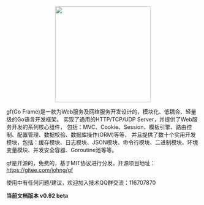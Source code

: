<div align=center>
<img src="http://cover.kancloud.cn/johng/gf" width="250"/>
</div>

gf(Go Frame)是一款为Web服务及网络服务开发设计的，模块化、低耦合、轻量级的Go语言开发框架。
实现了通用的HTTP/TCP/UDP Server，并提供了Web服务开发的系列核心组件，
包括：MVC、Cookie、Session、模板引擎、路由控制、配置管理、数据校验、数据库操作(ORM)等等，
并且提供了数十个实用开发模块，包括：缓存模块、日志模块、JSON模块、命令行模块、二进制模块、环境变量模块、并发安全容器、Goroutine池等等。

gf是开源的，免费的，基于MIT协议进行分发，开源项目地址：https://gitee.com/johng/gf

使用中有任何问题/建议，欢迎加入技术QQ群交流：116707870


**当前文档版本 v0.92 beta**

<!--
>[danger] # 源码结构
~~~
.
├── g                【框架目录】
│   ├── container        【常用数据结构】
│   │   ├── gbtree           B+树
│   │   ├── glist            并发安全的双向链表
│   │   ├── gmap             并发安全的哈希表
│   │   └── gset             并发安全的集合
│   │   
│   ├── database         【数据库操作】
│   │   └── gdb              通用关系型数据库操作封装(目前仅支持MySQL、PostgreSQL)
│   │   
│   ├── encoding         【数据编码】
│   │   ├── gbase64          BASE64
│   │   ├── gbinary          二进制操作
│   │   ├── gcompress        数据压缩
│   │   ├── gcrc32           CRC32
│   │   ├── ghash            常用哈希函数
│   │   ├── ghtml            HTML编码
│   │   ├── gjson            JSON
│   │   ├── gmd5             MD5
│   │   ├── gsha1            SHA1
│   │   └── gurl             URL
│   │   
│   ├── frame            【开发框架】
│   │   ├── gcfg             配置管理
│   │   ├── gins             单例管理
│   │   └── gmvc             MVC模式
│   │   
│   ├── net              【网络通信】
│   │   ├── ghttp            强大的HTTP客户端及服务端
│   │   ├── gipv4            IPv4操作
│   │   ├── gipv6            IPv6操作
│   │   ├── grouter          路由管理
│   │   ├── gscanner         端口扫描
│   │   ├── gsmtp            SMTP邮件管理
│   │   ├── gtcp             TCP服务端
│   │   └── gudp             UDP服务端
│   │   
│   ├── os               【系统管理】
│   │   ├── gcache           缓存管理
│   │   ├── gcmd             命令行控制
│   │   ├── genv             环境变量
│   │   ├── gfile            文件管理
│   │   ├── gfilepool        文件指针池
│   │   ├── gfilespace       文件碎片管理
│   │   ├── glog             日志管理
│   │   ├── gmmap            MMAP
│   │   ├── gtime            时间管理
│   │   └── gview            模板引擎
│   │   
│   └── util             【常用工具】
│       ├── gconv            类型转换
│       ├── grand            随机数
│       ├── gregx            正则表达式
│       ├── gvalid           表单校验
│       └── gutil            其他工具
│   
├── geg              【框架示例】
├── vendor           【第三方包】
└── version.go       【版本信息】
~~~
-->
    
    